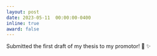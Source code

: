 ```yaml
---
layout: post
date: 2023-05-11  00:00:00-0400
inline: true
award: false
---
```


Submitted the first draft of my thesis to my promotor! :muscle: :sparkles:
